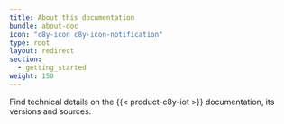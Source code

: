 ```yaml
---
title: About this documentation
bundle: about-doc
icon: "c8y-icon c8y-icon-notification"
type: root
layout: redirect
section:
  - getting_started
weight: 150
---
```


Find technical details on the {{< product-c8y-iot >}} documentation, its versions and sources.
